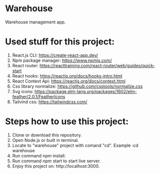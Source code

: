 # Warehouse
Warehouse management app. 

# Used stuff for this project:
1. React.js CLI: https://create-react-app.dev/
2. Npm package manager: https://www.npmjs.com/
3. React router: https://reacttraining.com/react-router/web/guides/quick-start
4. React hooks: https://reactjs.org/docs/hooks-intro.html
5. React Context Api: https://reactjs.org/docs/context.html
6. Css library normalize: https://github.com/csstools/normalize.css
7. Svg icons: https://package.elm-lang.org/packages/1602/elm-feather/2.0.1/FeatherIcons
8. Tailvind css: https://tailwindcss.com/

# Steps how to use this project:
1. Clone or download this repository.
2. Open Node.js or built in terminal.
3. Locate to "warehouse" project with comand "cd". Example :cd warehouse
4. Run command npm install.
5. Run command npm start to start live server.
6. Enjoy this project on: http://localhost:3000. 
